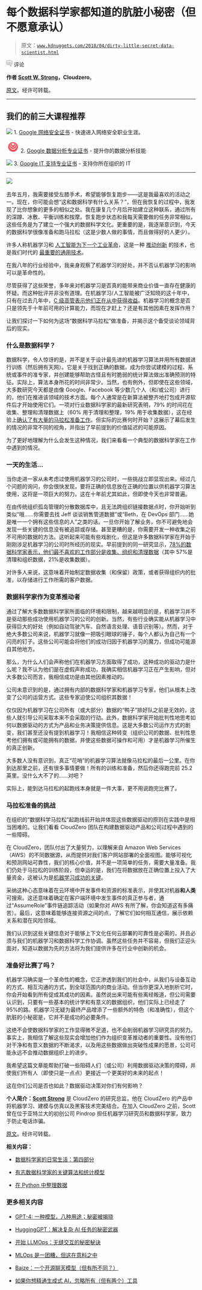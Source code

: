 # 每个数据科学家都知道的肮脏小秘密（但不愿意承认）

> 原文：[`www.kdnuggets.com/2018/04/dirty-little-secret-data-scientist.html`](https://www.kdnuggets.com/2018/04/dirty-little-secret-data-scientist.html)

![c](img/3d9c022da2d331bb56691a9617b91b90.png) 评论

**作者 [Scott W. Strong](https://www.cloudzero.com/blog/author/scott-w-strong)，Cloudzero**。

[原文](https://www.cloudzero.com/blog/the-dirty-little-secret-every-data-scientist-knows-but-wont-admit)。经许可转载。

* * *

## 我们的前三大课程推荐

![](img/0244c01ba9267c002ef39d4907e0b8fb.png) 1\. [Google 网络安全证书](https://www.kdnuggets.com/google-cybersecurity) - 快速进入网络安全职业生涯。

![](img/e225c49c3c91745821c8c0368bf04711.png) 2\. [Google 数据分析专业证书](https://www.kdnuggets.com/google-data-analytics) - 提升你的数据分析技能

![](img/0244c01ba9267c002ef39d4907e0b8fb.png) 3\. [Google IT 支持专业证书](https://www.kdnuggets.com/google-itsupport) - 支持你所在组织的 IT

* * *

![](img/aa72c84a65097bc1090ca2fb77616f90.png)

去年五月，我需要接受左膝手术，希望能够恢复跑步——这是我最喜欢的活动之一。现在，你可能会想“这和数据科学有什么关系？”，但在我恢复的过程中，我发现了比你想象的更多的相似之处。我在康复几个月后开始建立这种联系，通过所有的深蹲、冰敷、平衡训练和按摩。恢复跑步状态和我每天需要做的任务非常相似，这些任务是为了建立一个强大的数据科学文化。更重要的是，我逐渐意识到，今天的数据科学很像准备和跑马拉松（这是少数人做的事情，而且做得好的人更少）。

许多人称机器学习和 [人工智能为下一个工业革命](https://www.wired.co.uk/article/ai-revolution-alexander-graubner-muller-kreditech)，这是一种 [推动创新](https://sloanreview.mit.edu/article/how-big-data-and-ai-are-driving-business-innovation-in-2018/) 的技术，也是我们时代的 [最重要的通用技术](https://hbr.org/cover-story/2017/07/the-business-of-artificial-intelligence)。

在我八年的行业经验中，我亲身观察了机器学习的好处，并不否认机器学习的影响可以是革命性的。

尽管获得了这些荣誉，多年来对机器学习是否真的能带来商业价值一直存在健康的怀疑。而这种批评并非没有道理。在机器学习/人工智能被广泛知晓的这十年中，只有在过去几年中，[C 级高管表示他们正在从中获得收益](https://sloanreview.mit.edu/article/how-big-data-and-ai-are-driving-business-innovation-in-2018/)。机器学习的概念是否只是领先于十年前可用的计算能力，而现在才赶上？还是有其他因素在发挥作用？

让我们探讨一下如何为这场“数据科学马拉松”做准备，并揭示这个备受谈论领域背后的现实。

### 什么是数据科学？

数据科学，令人惊讶的是，并不是关于设计最先进的机器学习算法并用所有数据进行训练（然后拥有天网）。它是关于找到正确的数据，成为你尝试建模的过程、系统或事件的准专家，并创建能够帮助古怪且有时脆弱的统计算法做出准确预测的特征。实际上，算法本身所花的时间非常少。当然，也有例外，但即使在这些领域，大多数研究今天都是由像 Google、Facebook 等少数几个人（和/或公司）进行的，他们在推进该领域的技术方面。每个人通常是在新算法被整齐地打包成开源软件后才开始使用它们。一项对行业数据科学家的最新研究表明，79% 的时间花在收集、整理和清理数据上（60% 用于清理和整理，19% 用于收集数据），这在经验上[确认了有大量的马拉松准备工作](http://visit.crowdflower.com/rs/416-ZBE-142/images/CrowdFlower_DataScienceReport_2016.pdf)。但实际的比赛何时开始？这展示了幕后发生的情况的非常不同的视角，并指出了早前提到的价值延迟的可能原因。

为了更好地理解为什么会发生这种情况，我们来看看一个典型的数据科学家在工作中遇到的情况。

### 一天的生活…

当你走进一家从未考虑过使用机器学习的公司时，一些挑战立即显现出来。经过几个问题的询问，你会很快发现，要将正确的信息放在正确的位置以供机器学习算法使用，这将是一项巨大的努力。这在十年前尤其如此，但即使今天也非常普遍。

在由传统组织孤岛管理的分散数据库中，且无法跨组织链接数据点时，你开始听到类似“哦……你需要去找 Jeff 谈谈销售管道数据”或“Beth，在 DevOps 部门……她是唯一一个拥有这些信息的人”之类的话。一旦你开始了解业务，你不可避免地会发现一些关键的信息没有被追踪或存储。甚至更糟的是，你需要开发一种收集之前不可用的数据的方法。这听起来可能有些戏剧化，但这是许多数据科学家在开始于刚刚涉足机器学习的公司时所经历的现实。早前提到的同一研究显示，[78%的数据科学家表示，他们最不喜欢的工作部分是收集、组织和清理数据](http://visit.crowdflower.com/rs/416-ZBE-142/images/CrowdFlower_DataScienceReport_2016.pdf)（其中 57%是清理和组织数据，21%是收集数据）。

对许多人来说，这意味着开始制定数据收集（和保留）政策，或者获得组织内的批准，以存储进行工作所需的客户数据。

### 数据科学家作为变革推动者

通过了解大多数数据科学家所面临的环境和限制，越来越明显的是，机器学习并不是驱动那些成功使用机器学习的公司的创新。当然，有些行业确实能从机器学习中获得巨大的好处（例如自动驾驶汽车、自然语言处理、语音识别等）。然而，对于绝大多数公司来说，机器学习就像一把吸引眼球的锤子，每个人都认为自己有一个闪亮的钉子。这些公司可能会将他们的成功归因于机器学习的魔力，但成功可能源自其他地方。

那么，为什么人们会声称他们在机器学习方面取得了成功，这种成功的驱动力是什么呢？我不认为他们是在虚假声称成功，我确实相信机器学习正在产生影响，但对大多数公司而言，我相信成功是由其他因素推动的。

公司未意识到的是，通过拥有内部的数据科学家和机器学习专家，他们从根本上改变了公司的运营方式。这些专家迫使公司组织其数据！

仅仅因为机器学习在公司所有（或大部分）数据的“鸭子”排好队之前是无效的，这些人就引导公司采取本来不会采取的行动。此外，数据科学家开始批判性地思考如何以数据驱动的方式为产品和业务决策提供信息。这是大多数公司运作方式的剧变，我们甚至还没有提到机器学习！我相信这种转变（组织公司的数据、批判性思考他们拥有或可能拥有的数据，并使这些数据可操作和可用）才是机器学习所催生的真正创新。

大多数人没有意识到，真正“花哨”的机器学习算法就像马拉松的最后一公里。在你到达那里之前，还有很多事情要做！所有的训练和准备，然后你还得跑完前 25.2 英里。没什么大不了的……对吧？

实际上，能到达马拉松的起跑线本身就是一件大事，更不用说跑完比赛了。

### 马拉松准备的挑战

在组织的“数据科学马拉松”起跑线前开始并体现这些数据驱动的原则在实践中是相当困难的。让我们看看 CloudZero 团队在构建数据驱动产品和公司过程中遇到的一些障碍。

在 CloudZero，团队付出了大量努力，以理解来自 Amazon Web Services（AWS）的不同数据源，从而提供对我们客户网站部署的全面视图。能够可视化和预测网站可靠性，我们的核心价值，并不是一项简单的任务，需要大量准备。我们仍处于马拉松的训练阶段，但幸运的是，我们在将数据放在正确位置上投入了大量资金，这被认为是[机器学习成功的关键](https://hbr.org/2018/04/if-your-data-is-bad-your-machine-learning-tools-are-useless)。

采纳这种心态意味着在云环境中开发事件和资源的标准表示，并使其对机器**和人类**可搜索。这还意味着确定在客户端环境中发生事件的真正参与者，通过“AssumeRole”事件链追踪活动（如果你对 AWS 有所了解，你会知道这有多痛苦）。最后，这意味着能够连接资源之间的点，了解它们如何相互通信，展示依赖关系和潜在风险领域。

我们认识到这些关键信息对于能够上下文化任何云部署的可靠性是必需的，并且必须与我们的机器学习和数据科学工作协调。虽然这些任务并不容易，但我们正迎头面对，知道以数据为先的方法将为我们提供许多在行业中创新的机会。

### 准备好比赛了吗？

机器学习确实是一个革命性的概念，它正渗透到我们的社会中，从我们与设备互动的方式、相互沟通的方式，到全球范围内的商业活动。但当你更深入地剖析它时，你会开始看到所有促成其成功的因素。虽然说出来可能有些离经叛道，但公司需要认识到，只要有一些基本的统计学和有意义的数据组织，他们实际上已经走了 95%的路。机器学习无疑为最终产品增添了一些额外的特色（和准确性），但这个肮脏的小秘密是，它并不是成功的必要条件。

这绝不会使数据科学家的工作显得微不足道，也不会削弱机器学习研究员的努力。事实上，我相信了解这些现实会增加他们作为组织变革推动者的重要性。没有他们对干净和有意义数据的不断渴求，以及用这些数据做出突破性成果的愿景，公司可能永远不会推动数据组织上的进步。

我希望这篇文章能帮助打破一些阻碍人们（或公司）利用数据驱动决策的障碍，并使我们所有人（即使只是一点点）更接近一个更美好的未来的起点！

这在你们公司是否也如此？数据驱动决策对你们有何影响？

**个人简介：[Scott Strong](https://www.cloudzero.com/blog/author/scott-w-strong)** 是 CloudZero 的研究总监，他在 CloudZero 的产品中将机器学习、建模与仿真以及黑客技术完美结合。在加入 CloudZero 之前，Scott 曾在位于亚特兰大的初创公司 Pindrop 担任机器学习研究员和数据科学家，致力于防止电话诈骗。

[原文](https://www.cloudzero.com/blog/the-dirty-little-secret-every-data-scientist-knows-but-wont-admit)。经许可转载。

**相关内容：**

+   [数据科学家的日常生活：第四部分](https://www.kdnuggets.com/2018/04/day-life-data-scientist-part-4.html)

+   [有志数据科学家的关键算法和统计模型](https://www.kdnuggets.com/2018/04/key-algorithms-statistical-models-aspiring-data-scientists.html)

+   [在 Python 中整理数据](https://www.kdnuggets.com/2017/01/tidying-data-python.html)

### 更多相关内容

+   [GPT-4: 一种模型，八种用途；秘密被揭晓](https://www.kdnuggets.com/2023/08/gpt4-8-models-one-secret.html)

+   [HuggingGPT：解决复杂 AI 任务的秘密武器](https://www.kdnuggets.com/2023/05/hugginggpt-secret-weapon-solve-complex-ai-tasks.html)

+   [开始 LLMOps：无缝交互的秘密秘诀](https://www.kdnuggets.com/getting-started-with-llmops-the-secret-sauce-behind-seamless-interactions)

+   [MLOps 是一团糟，但这在意料之中](https://www.kdnuggets.com/2022/03/mlops-mess-expected.html)

+   [Baize：一个开源聊天模型（但有所不同？）](https://www.kdnuggets.com/2023/04/baize-opensource-chat-model-different.html)

+   [如果你想精通生成式 AI，忽略所有（但有两个）工具](https://www.kdnuggets.com/if-you-want-to-master-generative-ai-ignore-all-but-two-tools)

